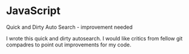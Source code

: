 JavaScript
==========

Quick and Dirty Auto Search - improvement needed

I wrote this quick and dirty autosearch. I would like critics from fellow git compadres to point out improvements for my code.

